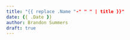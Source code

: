 ```yaml
---
title: "{{ replace .Name "-" " " | title }}"
date: {{ .Date }}
author: Brandon Summers
draft: true
---
```



